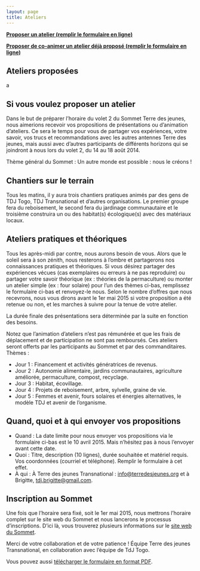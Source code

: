 ```yaml
---
layout: page
title: Ateliers
---
```


**[Proposer un atelier (remplir le formulaire en ligne)](https://www.surveymonkey.com/s/THGQVCN)**

**[Proposer de co-animer un atelier déjà proposé (remplir le formulaire en ligne)](https://www.surveymonkey.com/s/N3VC6QW)**

Ateliers proposées
-----

a

Si vous voulez proposer un atelier
-----

Dans le but de préparer l’horaire du volet 2 du Sommet Terre des jeunes, nous aimerions recevoir vos propositions de présentations ou d’animation d’ateliers. Ce sera le temps pour vous de partager vos expériences, votre savoir, vos trucs et recommandations avec les autres antennes Terre des jeunes, mais aussi avec d’autres participants de différents horizons qui se joindront à nous lors du volet 2, du 14 au 18 août 2014.

Thème général du Sommet : Un autre monde est possible : nous le créons !

Chantiers sur le terrain
-----

Tous les matins, il y aura trois chantiers pratiques animés par des gens de TDJ Togo, TDJ Transnational et d’autres organisations. Le premier groupe fera du reboisement, le second fera du jardinage communautaire et le troisième construira un ou des habitat(s) écologique(s) avec des matériaux locaux.

Ateliers pratiques et théoriques
-----

Tous les après-midi par contre, nous aurons besoin de vous.  Alors que le soleil sera à son zénith, nous resterons à l’ombre et partagerons nos connaissances pratiques et théoriques. Si vous désirez partager des expériences vécues (cas exemplaires ou erreurs à ne pas reproduire) ou partager votre savoir théorique (ex : théories de la permaculture) ou monter un atelier simple (ex : four solaire) pour l’un des thèmes ci-bas, remplissez le formulaire ci-bas et renvoyez-le nous.  Selon le nombre d’offres que nous recevrons, nous vous dirons avant le 1er mai 2015 si votre proposition a été retenue ou non, et les marches à suivre pour la tenue de votre atelier. 

La durée finale des présentations sera déterminée par la suite en fonction des besoins.

Notez que l’animation d’ateliers n’est pas rémunérée et que les frais de déplacement et de participation ne sont pas remboursés. Ces ateliers seront offerts par les participants au Sommet et par des commanditaires.
Thèmes :
 
 * Jour 1 : Financement et activités génératrices de revenus.
 * Jour 2 : Autonomie alimentaire, jardins communautaires, agriculture améliorée, permaculture, compost, recyclage.
 * Jour 3 : Habitat, écovillage.
 * Jour 4 : Projets de reboisement, arbre, sylvelle, graine de vie.
 * Jour 5 : Femmes et avenir, fours solaires et énergies alternatives, le modèle TDJ et avenir de l’organisme.

Quand, quoi et à qui envoyer vos propositions
-----

 * Quand : La date limite pour nous envoyer vos propositions via le formulaire ci-bas est le 10 avril 2015. Mais n’hésitez pas à nous l’envoyer avant cette date.
 * Quoi : Titre, description (10 lignes), durée souhaitée et matériel requis. Vos coordonnées (courriel et téléphone). Remplir le formulaire à cet effet.
 * À qui : À Terre des jeunes Transnational : info@terredesjeunes.org et à Brigitte, tdj.brigitte@gmail.com.

Inscription au Sommet
-----
Une fois que l’horaire sera fixé, soit le 1er mai 2015, nous mettrons l’horaire complet sur le site web du Sommet et nous lancerons le processus d’inscriptions. D’ici là, vous trouverez plusieurs informations sur le [site web du Sommet](http://sommet.terredesjeunes.org).

Merci de votre collaboration et de votre patience !
Équipe Terre des jeunes Transnational, en collaboration avec l’équipe de TdJ Togo.

Vous pouvez aussi [télécharger le formulaire en format PDF](http://terredesjeunes.org/sites/terredesjeunes.org/files/ateliers.pdf).
